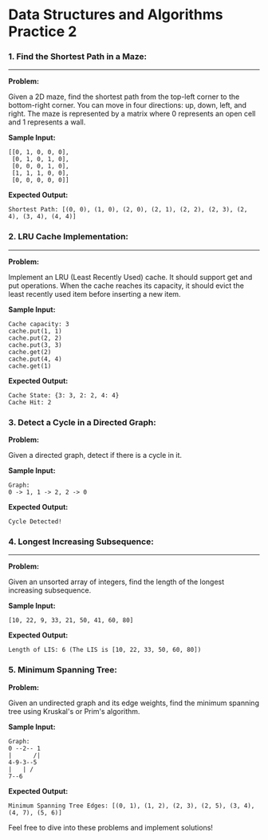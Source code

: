 # Data Structures and Algorithms Practice 2 


### 1. **Find the Shortest Path in a Maze:**

---

**Problem:**

Given a 2D maze, find the shortest path from the top-left corner to the bottom-right corner. You can move in four directions: up, down, left, and right. The maze is represented by a matrix where 0 represents an open cell and 1 represents a wall.

**Sample Input:**

```
[[0, 1, 0, 0, 0],
 [0, 1, 0, 1, 0],
 [0, 0, 0, 1, 0],
 [1, 1, 1, 0, 0],
 [0, 0, 0, 0, 0]]
```

**Expected Output:**

```
Shortest Path: [(0, 0), (1, 0), (2, 0), (2, 1), (2, 2), (2, 3), (2, 4), (3, 4), (4, 4)]
```

### 2. **LRU Cache Implementation:**

---
**Problem:**

Implement an LRU (Least Recently Used) cache. It should support get and put operations. When the cache reaches its capacity, it should evict the least recently used item before inserting a new item.

**Sample Input:**

```
Cache capacity: 3
cache.put(1, 1)
cache.put(2, 2)
cache.put(3, 3)
cache.get(2)
cache.put(4, 4)
cache.get(1)
```

**Expected Output:**

```
Cache State: {3: 3, 2: 2, 4: 4}
Cache Hit: 2
```

### 3. **Detect a Cycle in a Directed Graph:**


**Problem:**

Given a directed graph, detect if there is a cycle in it.

**Sample Input:**

```
Graph:
0 -> 1, 1 -> 2, 2 -> 0
```

**Expected Output:**

```
Cycle Detected!
```

### 4. **Longest Increasing Subsequence:**
---

**Problem:**

Given an unsorted array of integers, find the length of the longest increasing subsequence.

**Sample Input:**

```
[10, 22, 9, 33, 21, 50, 41, 60, 80]
```

**Expected Output:**

```
Length of LIS: 6 (The LIS is [10, 22, 33, 50, 60, 80])
```

### 5. **Minimum Spanning Tree:**


**Problem:**

Given an undirected graph and its edge weights, find the minimum spanning tree using Kruskal's or Prim's algorithm.

**Sample Input:**

```
Graph:
0 --2-- 1
|      /|
4-9-3--5
|   | /
7--6
```

**Expected Output:**

```
Minimum Spanning Tree Edges: [(0, 1), (1, 2), (2, 3), (2, 5), (3, 4), (4, 7), (5, 6)]
```

Feel free to dive into these problems and implement solutions!
